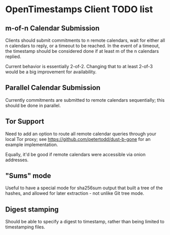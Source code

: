 # OpenTimestamps Client TODO list

## m-of-n Calendar Submission

Clients should submit commitments to n remote calendars, wait for either all n
calendars to reply, or a timeout to be reached. In the event of a timeout, the
timestamp should be considered done if at least m of the n calendars replied.

Current behavior is essentially 2-of-2. Changing that to at least 2-of-3 would
be a big improvement for availability.


## Parallel Calendar Submission

Currently commitments are submitted to remote calendars sequentially; this
should be done in parallel.


## Tor Support

Need to add an option to route all remote calendar queries through your local
Tor proxy; see https://github.com/petertodd/dust-b-gone for an example
implementation.

Equally, it'd be good if remote calendars were accessible via onion addresses.


## "Sums" mode

Useful to have a special mode for sha256sum output that built a tree of the
hashes, and allowed for later extraction - not unlike Git tree mode.


## Digest stamping

Should be able to specify a digest to timestamp, rather than being limited to
timestamping files.
